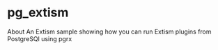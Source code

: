# pg_extism
About An Extism sample showing how you can run Extism plugins from PostgreSQl using pgrx
